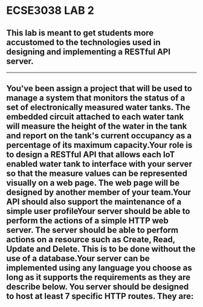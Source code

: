# ECSE3038 LAB 2
## This lab is meant to get students more accustomed to the technologies used in designing and implementing a RESTful API server.
__________________________________________________________________________________
## You've been assign a project that will be used to manage a system that monitors the status of a set of electronically measured water tanks. The embedded circuit attached to each water tank will measure the height of the water in the tank and report on the tank's current occupancy as a percentage of its maximum capacity.Your role is to design a RESTful API that allows each IoT enabled water tank to interface with your server so that the measure values can be represented visually on a web page. The web page will be designed by another member of your team.Your API should also support the maintenance of a simple user profileYour server should be able to perform the actions of a simple HTTP web server. The server should be able to perform actions on a resource such as Create, Read, Update and Delete. This is to be done without the use of a database.Your server can be implemented using any language you choose as long as it supports the requirements as they are describe below. You server should be designed to host at least 7 specific HTTP routes. They are: